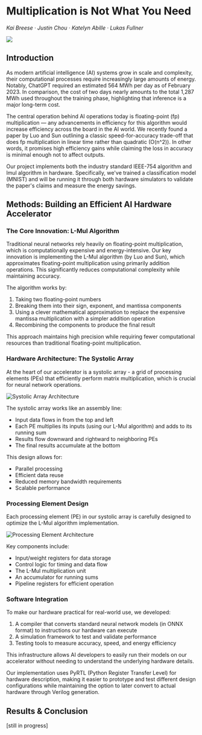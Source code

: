 # Multiplication is Not What You Need

_Kai Breese · Justin Chou · Katelyn Abille · Lukas Fullner_

![](/hardware-accelerators-site/chip.svg)

## Introduction

As modern artificial intelligence (AI) systems grow in scale and complexity, their computational processes require increasingly large amounts of energy. Notably, ChatGPT required an estimated 564 MWh per day as of February 2023. In comparison, the cost of two days nearly amounts to the total 1,287 MWh used throughout the training phase, highlighting that inference is a major long-term cost.

The central operation behind AI operations today is floating-point (fp) multiplication — any advancements in efficiency for this algorithm would increase efficiency across the board in the AI world. We recently found a paper by Luo and Sun outlining a classic speed-for-accuracy trade-off that does fp multiplication in linear time rather than quadratic (O(n^2)). In other words, it promises high efficiency gains while claiming the loss in accuracy is minimal enough not to affect outputs.

Our project implements both the industry standard IEEE-754 algorithm and lmul algorithm in hardware. Specifically, we've trained a classification model (MNIST) and will be running it through both hardware simulators to validate the paper's claims and measure the energy savings.

## Methods: Building an Efficient AI Hardware Accelerator

### The Core Innovation: L-Mul Algorithm

Traditional neural networks rely heavily on floating-point multiplication, which is computationally expensive and energy-intensive. Our key innovation is implementing the L-Mul algorithm (by Luo and Sun), which approximates floating-point multiplication using primarily addition operations. This significantly reduces computational complexity while maintaining accuracy.

The algorithm works by:

1. Taking two floating-point numbers
2. Breaking them into their sign, exponent, and mantissa components
3. Using a clever mathematical approximation to replace the expensive mantissa multiplication with a simpler addition operation
4. Recombining the components to produce the final result

This approach maintains high precision while requiring fewer computational resources than traditional floating-point multiplication.

### Hardware Architecture: The Systolic Array

At the heart of our accelerator is a systolic array - a grid of processing elements (PEs) that efficiently perform matrix multiplication, which is crucial for neural network operations.

![Systolic Array Architecture](/hardware-accelerators-site/images/design-flow.png)

The systolic array works like an assembly line:

- Input data flows in from the top and left
- Each PE multiplies its inputs (using our L-Mul algorithm) and adds to its running sum
- Results flow downward and rightward to neighboring PEs
- The final results accumulate at the bottom

This design allows for:

- Parallel processing
- Efficient data reuse
- Reduced memory bandwidth requirements
- Scalable performance

### Processing Element Design

Each processing element (PE) in our systolic array is carefully designed to optimize the L-Mul algorithm implementation.

![Processing Element Architecture](/hardware-accelerators-site/images/pe.png)

Key components include:

- Input/weight registers for data storage
- Control logic for timing and data flow
- The L-Mul multiplication unit
- An accumulator for running sums
- Pipeline registers for efficient operation

### Software Integration

To make our hardware practical for real-world use, we developed:

1. A compiler that converts standard neural network models (in ONNX format) to instructions our hardware can execute
2. A simulation framework to test and validate performance
3. Testing tools to measure accuracy, speed, and energy efficiency

This infrastructure allows AI developers to easily run their models on our accelerator without needing to understand the underlying hardware details.

Our implementation uses PyRTL (Python Register Transfer Level) for hardware description, making it easier to prototype and test different design configurations while maintaining the option to later convert to actual hardware through Verilog generation.

## Results & Conclusion

[still in progress]
